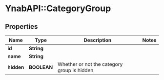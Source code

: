 # YnabAPI::CategoryGroup

## Properties
Name | Type | Description | Notes
------------ | ------------- | ------------- | -------------
**id** | **String** |  | 
**name** | **String** |  | 
**hidden** | **BOOLEAN** | Whether or not the category group is hidden | 


